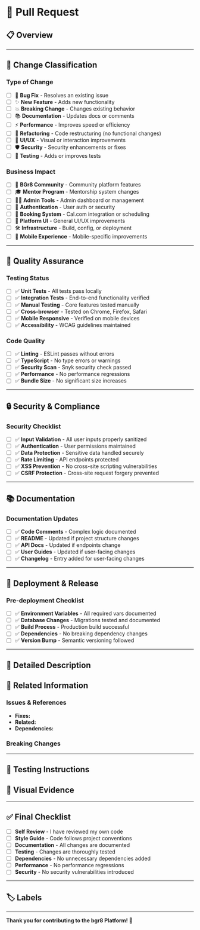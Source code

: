 # 🚀 Pull Request

## 📋 Overview

<!-- Provide a clear, concise description of the changes -->

---

## 🎯 Change Classification

### Type of Change
- [ ] 🐛 **Bug Fix** - Resolves an existing issue
- [ ] ✨ **New Feature** - Adds new functionality
- [ ] 💥 **Breaking Change** - Changes existing behavior
- [ ] 📚 **Documentation** - Updates docs or comments
- [ ] ⚡ **Performance** - Improves speed or efficiency
- [ ] 🔧 **Refactoring** - Code restructuring (no functional changes)
- [ ] 🎨 **UI/UX** - Visual or interaction improvements
- [ ] 🛡️ **Security** - Security enhancements or fixes
- [ ] 🧪 **Testing** - Adds or improves tests

### Business Impact
- [ ] 🌟 **BGr8 Community** - Community platform features
- [ ] 🎓 **Mentor Program** - Mentorship system changes
- [ ] 👨‍💼 **Admin Tools** - Admin dashboard or management
- [ ] 🔐 **Authentication** - User auth or security
- [ ] 📅 **Booking System** - Cal.com integration or scheduling
- [ ] 🎨 **Platform UI** - General UI/UX improvements
- [ ] 🛠️ **Infrastructure** - Build, config, or deployment
- [ ] 📱 **Mobile Experience** - Mobile-specific improvements

---

## 🧪 Quality Assurance

### Testing Status
- [ ] ✅ **Unit Tests** - All tests pass locally
- [ ] ✅ **Integration Tests** - End-to-end functionality verified
- [ ] ✅ **Manual Testing** - Core features tested manually
- [ ] ✅ **Cross-browser** - Tested on Chrome, Firefox, Safari
- [ ] ✅ **Mobile Responsive** - Verified on mobile devices
- [ ] ✅ **Accessibility** - WCAG guidelines maintained

### Code Quality
- [ ] ✅ **Linting** - ESLint passes without errors
- [ ] ✅ **TypeScript** - No type errors or warnings
- [ ] ✅ **Security Scan** - Snyk security check passed
- [ ] ✅ **Performance** - No performance regressions
- [ ] ✅ **Bundle Size** - No significant size increases

---

## 🔒 Security & Compliance

### Security Checklist
- [ ] ✅ **Input Validation** - All user inputs properly sanitized
- [ ] ✅ **Authentication** - User permissions maintained
- [ ] ✅ **Data Protection** - Sensitive data handled securely
- [ ] ✅ **Rate Limiting** - API endpoints protected
- [ ] ✅ **XSS Prevention** - No cross-site scripting vulnerabilities
- [ ] ✅ **CSRF Protection** - Cross-site request forgery prevented

---

## 📚 Documentation

### Documentation Updates
- [ ] ✅ **Code Comments** - Complex logic documented
- [ ] ✅ **README** - Updated if project structure changes
- [ ] ✅ **API Docs** - Updated if endpoints change
- [ ] ✅ **User Guides** - Updated if user-facing changes
- [ ] ✅ **Changelog** - Entry added for user-facing changes

---

## 🚀 Deployment & Release

### Pre-deployment Checklist
- [ ] ✅ **Environment Variables** - All required vars documented
- [ ] ✅ **Database Changes** - Migrations tested and documented
- [ ] ✅ **Build Process** - Production build successful
- [ ] ✅ **Dependencies** - No breaking dependency changes
- [ ] ✅ **Version Bump** - Semantic versioning followed

---

## 📝 Detailed Description

<!-- 
Provide a comprehensive description of your changes:

1. **What** - What does this PR accomplish?
2. **Why** - Why is this change necessary?
3. **How** - How does this implementation work?
4. **Impact** - What is the user/business impact?
-->

## 🔗 Related Information

### Issues & References
- **Fixes:** <!-- Link to issues this PR resolves -->
- **Related:** <!-- Link to related issues or discussions -->
- **Dependencies:** <!-- Any dependent PRs or external changes -->

### Breaking Changes
<!-- 
If this PR introduces breaking changes, document them here:
- What changed?
- How to migrate?
- What to expect?
-->

---

## 🎯 Testing Instructions

<!-- 
Provide clear steps to test the changes:

1. **Setup** - What environment is needed?
2. **Steps** - Step-by-step testing procedure
3. **Expected** - What should happen?
4. **Edge Cases** - Any special scenarios to test?
-->

## 📸 Visual Evidence

<!-- 
Add screenshots, GIFs, or videos for UI changes:
- Before/after comparisons
- New features in action
- Mobile responsiveness
-->

---

## ✅ Final Checklist

- [ ] **Self Review** - I have reviewed my own code
- [ ] **Style Guide** - Code follows project conventions
- [ ] **Documentation** - All changes are documented
- [ ] **Testing** - Changes are thoroughly tested
- [ ] **Dependencies** - No unnecessary dependencies added
- [ ] **Performance** - No performance regressions
- [ ] **Security** - No security vulnerabilities introduced

---

## 🏷️ Labels

<!-- 
Add relevant labels for this PR:
- `bug-fix`, `feature`, `documentation`, `security`, `performance`
- `breaking-change`, `hotfix`, `release`
- `bgr8`, `mentor-program`, `admin`, `ui-ux`
-->

---

**Thank you for contributing to the bgr8 Platform! 🚀** 